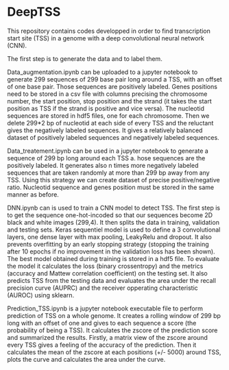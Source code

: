# DeepTSS


This repository contains codes developped in order to find transcription start site (TSS) in a genome with a deep convolutional neural network (CNN).

The first step is to generate the data and to label them. 

Data_augmentation.ipynb can be uploaded to a jupyter notebook to generate 299 sequences of 299 base pair long around a TSS, with an offset of one base pair. Those sequences are positively labeled. Genes positions need to be stored in a csv file with columns precising the chromosome number, the start position, stop position and the strand (it takes the start position as TSS if the strand is positive and vice versa). The nucleotid sequences are stored in hdf5 files, one for each chromosome. Then we delete 299*2 bp of nucleotid at each side of every TSS and the reluctant gives the negatively labeled sequences. It gives a relatively balanced dataset of positively labeled sequences and negatively labeled sequences.

Data_treatement.ipynb can be used in a jupyter notebook to generate a sequence of 299 bp long around each TSS a. hose sequences are the positively labeled. It generates also n times more negatively labeled sequences that are taken randomly at more than 299 bp away from any TSS. Using this strategy we can create dataset of precise positive/negative ratio. Nucleotid sequence and genes position must be stored in the same manner as before.

DNN.ipynb can is used to train a CNN model to detect TSS. The first step is to get the sequence one-hot-incoded so that our sequences become 2D black and white images (299,4). It then splits the data in training, validation and testing sets. Keras sequentiel model is used to define a 3 convolutional layers, one dense layer with max pooling, LeakyRelu and dropout. It also prevents overfitting by an early stopping strategy (stopping the training after 10 epochs if no improvement in the validation loss has been shown). The best model obtained during training is stored in a hdf5 file. To evaluate the model it calculates the loss (binary crossentropy) and the metrics (accuracy and Mattew correlation coefficient) on the testing set. It also predicts TSS from the testing data and evaluates the area under the recall precision curve (AUPRC) and the receiver opperating characteristic (AUROC) using sklearn.

Prediction_TSS.ipynb is a jupyter notebook executable file to perform prediction of TSS on a whole genome. It creates a rolling window of 299 bp long with an offset of one and gives to each sequence a score (the probability of being a TSS). It calculates the zscore of the prediction score and summarized the results. Firstly, a matrix view of the zscore around every TSS gives a feeling of the accuracy of the prediction. Then it calculates the mean of the zscore at each positions (+/- 5000) around TSS, plots the curve and calculates the area under the curve.
